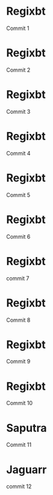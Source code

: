 # Regixbt
Commit 1
# Regixbt
Commit 2
# Regixbt
Commit 3
# Regixbt
Commit 4
# Regixbt
Commit 5
# Regixbt
Commit 6
# Regixbt
commit 7
# Regixbt
Commit 8
# Regixbt
Commit 9
# Regixbt
Commit 10
# Saputra 
Commit 11
# Jaguarr 
commit 12

